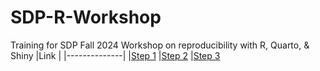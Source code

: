 # SDP-R-Workshop
Training for SDP Fall 2024 Workshop  on reproducibility with R, Quarto, &amp; Shiny 
|Link          |
|--------------|
|[Step 1](exercise1.qmd)
|[Step 2](exercise2.qmd)
|[Step 3](exercise3.qmd)
